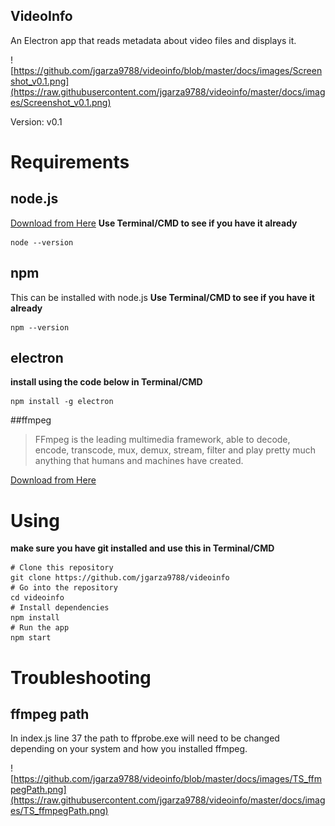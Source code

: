 VideoInfo
--------------
An Electron app that reads metadata about video files and displays it.

![https://github.com/jgarza9788/videoinfo/blob/master/docs/images/Screenshot_v0.1.png](https://raw.githubusercontent.com/jgarza9788/videoinfo/master/docs/images/Screenshot_v0.1.png)

Version: v0.1

# Requirements

## node.js
[Download from Here](https://nodejs.org/en/download/)
**Use Terminal/CMD to see if you have it already** 
```
node --version
```

## npm
This can be installed with node.js
**Use Terminal/CMD to see if you have it already**
```
npm --version
```

## electron
**install using the code below in Terminal/CMD**
```
npm install -g electron
```

##ffmpeg
>FFmpeg is the leading multimedia framework, able to decode, encode, transcode, mux, demux, stream, filter and play pretty much anything that humans and machines have created.

[Download from Here](https://www.ffmpeg.org/download.html)


# Using

**make sure you have git installed and use this in Terminal/CMD**
```
# Clone this repository
git clone https://github.com/jgarza9788/videoinfo
# Go into the repository
cd videoinfo
# Install dependencies
npm install
# Run the app
npm start
```

# Troubleshooting

## ffmpeg path

In index.js line 37 the path to ffprobe.exe will need to be changed depending on your system and how you installed ffmpeg.

![https://github.com/jgarza9788/videoinfo/blob/master/docs/images/TS_ffmpegPath.png](https://raw.githubusercontent.com/jgarza9788/videoinfo/master/docs/images/TS_ffmpegPath.png)